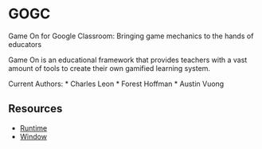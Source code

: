 # GOGC

  Game On for Google Classroom: Bringing game mechanics to the hands of educators

  Game On is an educational framework that provides teachers with a vast amount of tools to create their own gamified learning system.

  Current Authors:
    * Charles Leon
    * Forest Hoffman
    * Austin Vuong

## Resources

* [Runtime](http://developer.chrome.com/apps/app.runtime.html)
* [Window](http://developer.chrome.com/apps/app.window.html)



